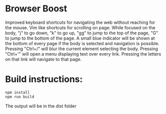 # Browser Boost
Improved keyboard shortcuts for navigating the web without reaching for the mouse.
Vim like shortcuts for scrolling on page. 
While focused on the body, "j" to go down, "k" to go up,
"gg" to jump to the top of the page,
"G" to jump to the bottom of the page.
A small blue indicator will be shown at the bottom of every page if the body is selected
and navigation is possible. Pressing "Ctrl+/" will blur the current element selecting the body.
Pressing "Ctrl+'" will open a menu displaying text over every link. Pressing the letters on
that link will navigate to that page.

# Build instructions:
```
npm install
npm run build
```
The output will be in the dist folder

